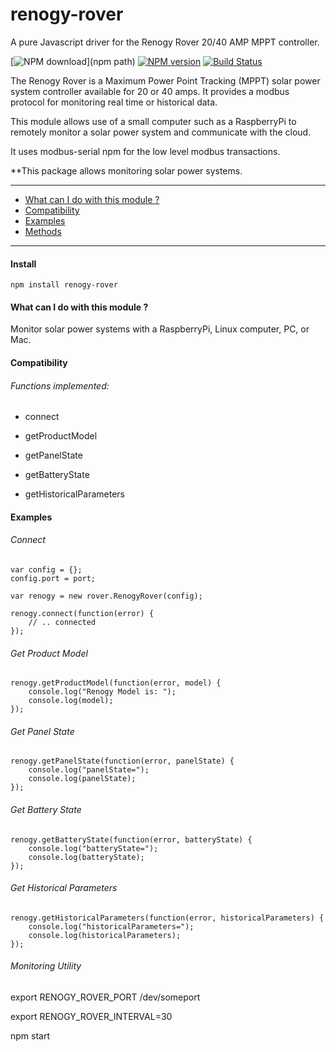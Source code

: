 
# renogy-rover

A pure Javascript driver for the Renogy Rover 20/40 AMP MPPT controller.

[![NPM download](.svg)](npm path)
[![NPM version](picture.png)]()
[![Build Status](master)]()

The Renogy Rover is a Maximum Power Point Tracking (MPPT) solar power
system controller available for 20 or 40 amps. It provides a modbus
protocol for monitoring real time or historical data.

This module allows use of a small computer such as a RaspberryPi to
remotely monitor a solar power system and communicate with the cloud.

It uses modbus-serial npm for the low level modbus transactions.

**This package allows monitoring solar power systems.

----

- [What can I do with this module ?](#what-can-i-do-with-this-module-)
- [Compatibility](#compatibility)
- [Examples](#examples)
- [Methods](https://github.com/yaacov/node-modbus-serial/wiki/Methods)

----

#### Install

    npm install renogy-rover

#### What can I do with this module ?

Monitor solar power systems with a RaspberryPi, Linux computer,
PC, or Mac.

#### Compatibility

###### Functions implemented:

* connect

* getProductModel

* getPanelState

* getBatteryState

* getHistoricalParameters

#### Examples

###### Connect

    var config = {};
    config.port = port;

    var renogy = new rover.RenogyRover(config);

    renogy.connect(function(error) {
        // .. connected
    });

###### Get Product Model

    renogy.getProductModel(function(error, model) {
        console.log("Renogy Model is: ");
        console.log(model);
    });

###### Get Panel State

    renogy.getPanelState(function(error, panelState) {
        console.log("panelState=");
        console.log(panelState);
    });

###### Get Battery State

    renogy.getBatteryState(function(error, batteryState) {
        console.log("batteryState=");
        console.log(batteryState);
    });

###### Get Historical Parameters

    renogy.getHistoricalParameters(function(error, historicalParameters) {
        console.log("historicalParameters=");
        console.log(historicalParameters);
    });

###### Monitoring Utility

export RENOGY_ROVER_PORT /dev/someport

export RENOGY_ROVER_INTERVAL=30

npm start
